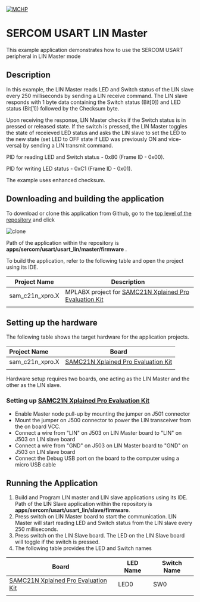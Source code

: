 [![MCHP](https://www.microchip.com/ResourcePackages/Microchip/assets/dist/images/logo.png)](https://www.microchip.com)

# SERCOM USART LIN Master

This example application demonstrates how to use the SERCOM USART peripheral in LIN Master mode

## Description

In this example, the LIN Master reads LED and Switch status of the LIN slave every 250 milliseconds by sending a LIN receive command. The LIN slave responds with 1 byte data containing the Switch status (Bit[0]) and LED status (Bit[1]) followed by the Checksum byte. 

Upon receiving the response, LIN Master checks if the Switch status is in pressed or released state. If the switch is pressed, the LIN Master toggles the state of receieved LED status and asks the LIN slave to set the LED to the new state (set LED to OFF state if LED was previously ON and vice-versa) by sending a LIN transmit command.

PID for reading LED and Switch status - 0x80 (Frame ID - 0x00). 

PID for writing LED status - 0xC1 (Frame ID - 0x01). 

The example uses enhanced checksum.

## Downloading and building the application

To download or clone this application from Github, go to the [top level of the repository](https://github.com/Microchip-MPLAB-Harmony/csp_apps_sam_c20_c21) and click

![clone](../../../../docs/images/clone.png)

Path of the application within the repository is **apps/sercom/usart/usart_lin/master/firmware** .

To build the application, refer to the following table and open the project using its IDE.

| Project Name      | Description                                    |
| ----------------- | ---------------------------------------------- |
| sam_c21n_xpro.X | MPLABX project for [SAMC21N Xplained Pro Evaluation Kit](https://www.microchip.com/developmenttools/ProductDetails/atsamc21n-xpro) |
|||

## Setting up the hardware

The following table shows the target hardware for the application projects.

| Project Name| Board|
|:---------|:---------:|
| sam_c21n_xpro.X | [SAMC21N Xplained Pro Evaluation Kit](https://www.microchip.com/developmenttools/ProductDetails/atsamc21n-xpro)
|||

Hardware setup requires two boards, one acting as the LIN Master and the other as the LIN slave.

### Setting up [SAMC21N Xplained Pro Evaluation Kit](https://www.microchip.com/developmenttools/ProductDetails/atsamc21n-xpro)

- Enable Master node pull-up by mounting the jumper on J501 connector
- Mount the jumper on J500 connector to power the LIN transceiver from the on board VCC.
- Connect a wire from "LIN" on J503 on LIN Master board to "LIN" on J503 on LIN slave board
- Connect a wire from "GND" on J503 on LIN Master board to "GND" on J503 on LIN slave board
- Connect the Debug USB port on the board to the computer using a micro USB cable

## Running the Application

1. Build and Program LIN master and LIN slave applications using its IDE. Path of the LIN Slave application within the repository is **apps/sercom/usart/usart_lin/slave/firmware**.
2. Press switch on LIN Master board to start the communication. LIN Master will start reading LED and Switch status from the LIN slave every 250 milliseconds.
3. Press switch on the LIN Slave board. The LED on the LIN Slave board will toggle if the switch is pressed.
4. The following table provides the LED and Switch names

| Board      | LED Name  | Switch Name |
| ----------------- | ----------- | ----------- |
| [SAMC21N Xplained Pro Evaluation Kit](https://www.microchip.com/developmenttools/ProductDetails/atsamc21n-xpro) |LED0 | SW0 |
|||

